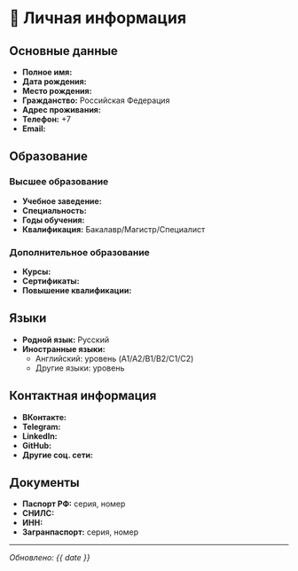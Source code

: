 # 👤 Личная информация

## Основные данные
- **Полное имя:** 
- **Дата рождения:** 
- **Место рождения:** 
- **Гражданство:** Российская Федерация
- **Адрес проживания:** 
- **Телефон:** +7 
- **Email:** 

## Образование
### Высшее образование
- **Учебное заведение:** 
- **Специальность:** 
- **Годы обучения:** 
- **Квалификация:** Бакалавр/Магистр/Специалист

### Дополнительное образование
- **Курсы:** 
- **Сертификаты:** 
- **Повышение квалификации:** 

## Языки
- **Родной язык:** Русский
- **Иностранные языки:** 
  - Английский: уровень (A1/A2/B1/B2/C1/C2)
  - Другие языки: уровень

## Контактная информация
- **ВКонтакте:** 
- **Telegram:** 
- **LinkedIn:** 
- **GitHub:** 
- **Другие соц. сети:** 

## Документы
- **Паспорт РФ:** серия, номер
- **СНИЛС:** 
- **ИНН:** 
- **Загранпаспорт:** серия, номер

---
*Обновлено: {{ date }}*
